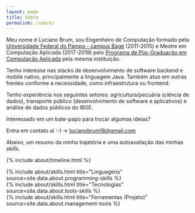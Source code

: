 ```yaml
---
layout: page
title: Sobre
permalink: /sobre/
---
```


Meu nome é Luciano Brum, sou Engenheiro de Computação formado pela [Universidade Federal do Pampa - campus Bagé](https://unipampa.edu.br/bage/) (2011-2015) e Mestre em Computação Aplicada (2017-2019) pelo [Programa de Pós-Graduação em Computação Aplicada](http://cursos.unipampa.edu.br/cursos/ppgcap/) pela mesma instituição. 

Tenho interesse nas stacks de desenvolvimento de software backend e mobile nativo, principalmente a linguagem Java. Também atuo em outras frentes conforme a necessidade, como infraestrutura ou frontend.

Tenho experiência nos seguintes setores: agricultura/pecuária (ciência de dados), transporte público (desenvolvimento de software e aplicativos) e análise de dados públicos do IBGE. 

Interessado em um bate-papo para trocar algumas ideias? 

Entra em contato aí :-) -> lucianobrum18@gmail.com

Abaixo, um resumo da minha trajetória e uma autoavaliação das minhas *skills*.

{% include about/timeline.html %}

<div class="row">
    <div class="col-lg">
        {% include about/skills.html title="Linguagens" source=site.data.about.programming-skills %}
    </div>
    <div class="col-lg">
        {% include about/skills.html title="Tecnologias" source=site.data.about.tools-skills %}  
    </div>
    <div class="col-lg">
        {% include about/skills.html title="Ferramentas (Projeto)" source=site.data.about.management-tools %} 
    </div>
</div>


